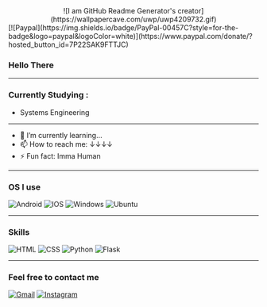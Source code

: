 <!--
**Arsybai/arsybai** is a ✨ _special_ ✨ repository because its `README.md` (this file) appears on your GitHub profile. test-->

<!-- The 'README.md' is by Arsybai (Arsybai i love you), you can follow here: https://github.com/Arsybai -->

<!-- ![banner](https://images-wixmp-ed30a86b8c4ca887773594c2.wixmp.com/f/021047dc-2c54-45b3-8a92-72327b3c6e3a/dfqbk29-49938416-4491-4e96-ba0d-76518fe65fc1.png?token=eyJ0eXAiOiJKV1QiLCJhbGciOiJIUzI1NiJ9.eyJzdWIiOiJ1cm46YXBwOjdlMGQxODg5ODIyNjQzNzNhNWYwZDQxNWVhMGQyNmUwIiwiaXNzIjoidXJuOmFwcDo3ZTBkMTg4OTgyMjY0MzczYTVmMGQ0MTVlYTBkMjZlMCIsIm9iaiI6W1t7InBhdGgiOiJcL2ZcLzAyMTA0N2RjLTJjNTQtNDViMy04YTkyLTcyMzI3YjNjNmUzYVwvZGZxYmsyOS00OTkzODQxNi00NDkxLTRlOTYtYmEwZC03NjUxOGZlNjVmYzEucG5nIn1dXSwiYXVkIjpbInVybjpzZXJ2aWNlOmZpbGUuZG93bmxvYWQiXX0.xfTbZjuZDAhZ4to3876HKTk-QKIfEqUNp61pEyguKfg) -->

<div align="center">
![I am GitHub Readme Generator's creator](https://wallpapercave.com/uwp/uwp4209732.gif)
</div>
[![Paypal](https://img.shields.io/badge/PayPal-00457C?style=for-the-badge&logo=paypal&logoColor=white)](https://www.paypal.com/donate/?hosted_button_id=7P22SAK9FTTJC)

### Hello There
---
### Currently Studying :
- Systems Engineering

---
- 🌱 I’m currently learning...
- 📫 How to reach me: ↓↓↓↓
- ⚡ Fun fact: Imma Human

---

### OS I use

![Android](https://img.shields.io/badge/Android-3DDC84?style=for-the-badge&logo=android&logoColor=white)
![IOS](https://img.shields.io/badge/iOS-000000?style=for-the-badge&logo=ios&logoColor=white)
![Windows](https://img.shields.io/badge/Windows-0078D6?style=for-the-badge&logo=windows&logoColor=white)
![Ubuntu](https://img.shields.io/badge/Ubuntu-E95420?style=for-the-badge&logo=ubuntu&logoColor=white)

---

### Skills

![HTML](https://img.shields.io/badge/HTML-239120?style=for-the-badge&logo=html5&logoColor=white)
![CSS](https://img.shields.io/badge/CSS-239120?&style=for-the-badge&logo=css3&logoColor=white)
![Python](https://img.shields.io/badge/Python-3776AB?style=for-the-badge&logo=python&logoColor=white)
![Flask](https://img.shields.io/badge/Flask-000000?style=for-the-badge&logo=flask&logoColor=white)
<!-- ![JS](https://img.shields.io/badge/JavaScript-F7DF1E?style=for-the-badge&logo=javascript&logoColor=black)
![JAVA](https://img.shields.io/badge/Java-ED8B00?style=for-the-badge&logo=java&logoColor=white) -->


---

### Feel free to contact me

[![Gmail](https://img.shields.io/badge/Gmail-D14836?style=for-the-badge&logo=gmail&logoColor=white)](mailto:andruvrr@gmail.com)
[![Instagram](https://img.shields.io/badge/Instagram-E4405F?style=for-the-badge&logo=instagram&logoColor=white)](https://www.instagram.com/andrurr_7u7)
